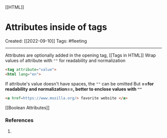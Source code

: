 [[HTML]]

# Attributes inside of tags
Created:  [[2022-09-10]]
Tags: #fleeting 

---
Attributes are optionally added in the opening tag, [[Tags in HTML]]
Wrap values of attribute with  `""` for readability and normalization
```HTML
<tag attribute="value">
<html lang="en">
``` 



If attribute's value doesn't have spaces, the `""` can be omitted 
But **==for readability and normalization==, better to enclose values with `""`**
```HTML
<a href=https://www.mozilla.org/> favorite website </a>
```



[[Boolean Attributes]]













### References
1. 